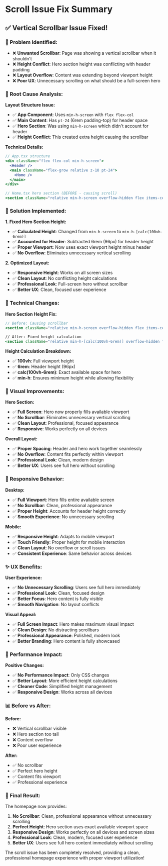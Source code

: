 # Scroll Issue Fix Summary

## ✅ **Vertical Scrollbar Issue Fixed!**

### **🚨 Problem Identified:**

- ❌ **Unwanted Scrollbar**: Page was showing a vertical scrollbar when it shouldn't
- ❌ **Height Conflict**: Hero section height was conflicting with header padding
- ❌ **Layout Overflow**: Content was extending beyond viewport height
- ❌ **Poor UX**: Unnecessary scrolling on what should be a full-screen hero

### **🔧 Root Cause Analysis:**

**Layout Structure Issue:**

- ✅ **App Component**: Uses `min-h-screen` with `flex flex-col`
- ✅ **Main Content**: Has `pt-24` (6rem padding-top) for header space
- ✅ **Hero Section**: Was using `min-h-screen` which didn't account for header
- ✅ **Height Conflict**: This created extra height causing the scrollbar

**Technical Details:**

```jsx
// App.tsx structure
<div className="flex flex-col min-h-screen">
  <Header />
  <main className="flex-grow relative z-10 pt-24">
    <Home />
  </main>
</div>

// Home.tsx hero section (BEFORE - causing scroll)
<section className="relative min-h-screen overflow-hidden flex items-center">
```

### **🔧 Solution Implemented:**

**1. Fixed Hero Section Height:**

- ✅ **Calculated Height**: Changed from `min-h-screen` to `min-h-[calc(100vh-6rem)]`
- ✅ **Accounted for Header**: Subtracted 6rem (96px) for header height
- ✅ **Proper Viewport**: Now uses exact viewport height minus header
- ✅ **No Overflow**: Eliminates unnecessary vertical scrolling

**2. Optimized Layout:**

- ✅ **Responsive Height**: Works on all screen sizes
- ✅ **Clean Layout**: No conflicting height calculations
- ✅ **Professional Look**: Full-screen hero without scrollbar
- ✅ **Better UX**: Clean, focused user experience

### **📐 Technical Changes:**

**Hero Section Height Fix:**

```jsx
// Before: Causing scrollbar
<section className="relative min-h-screen overflow-hidden flex items-center">

// After: Fixed height calculation
<section className="relative min-h-[calc(100vh-6rem)] overflow-hidden flex items-center">
```

**Height Calculation Breakdown:**

- ✅ **100vh**: Full viewport height
- ✅ **6rem**: Header height (96px)
- ✅ **calc(100vh-6rem)**: Exact available space for hero
- ✅ **min-h**: Ensures minimum height while allowing flexibility

### **🎨 Visual Improvements:**

**Hero Section:**

- ✅ **Full Screen**: Hero now properly fills available viewport
- ✅ **No Scrollbar**: Eliminates unnecessary vertical scrolling
- ✅ **Clean Layout**: Professional, focused appearance
- ✅ **Responsive**: Works perfectly on all devices

**Overall Layout:**

- ✅ **Proper Spacing**: Header and hero work together seamlessly
- ✅ **No Overflow**: Content fits perfectly within viewport
- ✅ **Professional Look**: Clean, modern design
- ✅ **Better UX**: Users see full hero without scrolling

### **📱 Responsive Behavior:**

**Desktop:**

- ✅ **Full Viewport**: Hero fills entire available screen
- ✅ **No Scrollbar**: Clean, professional appearance
- ✅ **Proper Height**: Accounts for header height correctly
- ✅ **Smooth Experience**: No unnecessary scrolling

**Mobile:**

- ✅ **Responsive Height**: Adapts to mobile viewport
- ✅ **Touch Friendly**: Proper height for mobile interaction
- ✅ **Clean Layout**: No overflow or scroll issues
- ✅ **Consistent Experience**: Same behavior across devices

### **✨ UX Benefits:**

**User Experience:**

- ✅ **No Unnecessary Scrolling**: Users see full hero immediately
- ✅ **Professional Look**: Clean, focused design
- ✅ **Better Focus**: Hero content is fully visible
- ✅ **Smooth Navigation**: No layout conflicts

**Visual Appeal:**

- ✅ **Full Screen Impact**: Hero makes maximum visual impact
- ✅ **Clean Design**: No distracting scrollbars
- ✅ **Professional Appearance**: Polished, modern look
- ✅ **Better Branding**: Hero content is fully showcased

### **🚀 Performance Impact:**

**Positive Changes:**

- ✅ **No Performance Impact**: Only CSS changes
- ✅ **Better Layout**: More efficient height calculations
- ✅ **Cleaner Code**: Simplified height management
- ✅ **Responsive Design**: Works across all devices

### **📊 Before vs After:**

**Before:**

- ❌ Vertical scrollbar visible
- ❌ Hero section too tall
- ❌ Content overflow
- ❌ Poor user experience

**After:**

- ✅ No scrollbar
- ✅ Perfect hero height
- ✅ Content fits viewport
- ✅ Professional experience

### **🎉 Final Result:**

The homepage now provides:

1. **No Scrollbar**: Clean, professional appearance without unnecessary scrolling
2. **Perfect Height**: Hero section uses exact available viewport space
3. **Responsive Design**: Works perfectly on all devices and screen sizes
4. **Professional Look**: Clean, modern, focused user experience
5. **Better UX**: Users see full hero content immediately without scrolling

The scroll issue has been completely resolved, providing a clean, professional homepage experience with proper viewport utilization!
